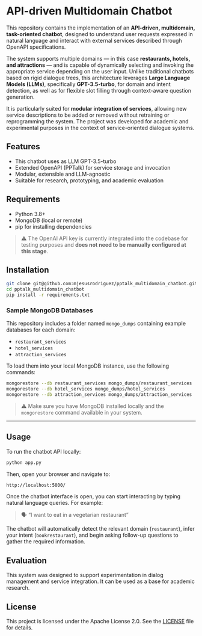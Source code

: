 # API-driven Multidomain Chatbot

This repository contains the implementation of an **API-driven, multidomain, task-oriented chatbot**, designed to understand user requests expressed in natural language and interact with external services described through OpenAPI specifications.

The system supports multiple domains — in this case **restaurants, hotels, and attractions** — and is capable of dynamically selecting and invoking the appropriate service depending on the user input. Unlike traditional chatbots based on rigid dialogue trees, this architecture leverages **Large Language Models (LLMs)**, specifically **GPT-3.5-turbo**, for domain and intent detection, as well as for flexible slot filling through context-aware question generation.

It is particularly suited for **modular integration of services**, allowing new service descriptions to be added or removed without retraining or reprogramming the system. The project was developed for academic and experimental purposes in the context of service-oriented dialogue systems.

## Features

-  This chatbot uses as LLM GPT-3.5-turbo
-  Extended OpenAPI (PPTalk) for service storage and invocation
-  Modular, extensible and LLM-agnostic
-  Suitable for research, prototyping, and academic evaluation

## Requirements

- Python 3.8+
- MongoDB (local or remote)
- pip for installing dependencies

> ⚠️ The OpenAI API key is currently integrated into the codebase for testing purposes and **does not need to be manually configured at this stage**.

## Installation

```bash
git clone git@github.com:mjesusrodriguez/pptalk_multidomain_chatbot.git
cd pptalk_multidomain_chatbot
pip install -r requirements.txt
```
###  Sample MongoDB Databases

This repository includes a folder named `mongo_dumps` containing example databases for each domain:

- `restaurant_services`
- `hotel_services`
- `attraction_services`

To load them into your local MongoDB instance, use the following commands:

```bash
mongorestore --db restaurant_services mongo_dumps/restaurant_services
mongorestore --db hotel_services mongo_dumps/hotel_services
mongorestore --db attraction_services mongo_dumps/attraction_services
```

> ⚠️ Make sure you have MongoDB installed locally and the `mongorestore` command available in your system.

---
## Usage

To run the chatbot API locally:

```bash
python app.py
```

Then, open your browser and navigate to:

```bash
http://localhost:5000/
```
Once the chatbot interface is open, you can start interacting by typing natural language queries. For example:

> 🗣️ “I want to eat in a vegetarian restaurant”

The chatbot will automatically detect the relevant domain (`restaurant`), infer your intent (`bookrestaurant`), and begin asking follow-up questions to gather the required information.

## Evaluation

This system was designed to support experimentation in dialog management and service integration. It can be used as a base for academic research.

## License

This project is licensed under the Apache License 2.0. See the [LICENSE](LICENSE) file for details.